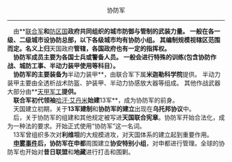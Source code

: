 <p align="center">协防军</p>  

******

&emsp;由**[联合军]()**和**[防区国]()**政府共同组织的城市防御与管制的武装力量。
一般在各一级、二级城市设协防总部，以下各级城市均有协防小组。
其编制规模视辖区范围而定。名义上归**天国政府**管辖，各国政府也有一定的指挥权。  
&emsp;协防军成员主要为各国士兵或警备人员。
一般会进行特殊的训练(包含协防作战、城防工事、半动力装甲使用等科目）。  
&emsp;协防军的主要装备为**半动力装甲**，由联合军下属**米迦勒科学院**提供。
半动力装甲主要由全透析战术防盔、护装甲、半动力协感放大器等组成。
其他作战武器大部分由**[天甲军工]()**提供。  
&emsp;联合军初代领袖**[哈汗·艾丹米]()**始建**13军**，成为协防军的前身。  
&emsp;天国建立初期，关于**13军建制**和**协防军的建立**出现在**乌托邦协议**中。  
&emsp;后，关于协防军的组建和其他规定被写进**天国联合宪章**。协防军开始合法化，成为一种法的要求。开始正式使用“协防军”这一名词。  
&emsp;13军曾组织多次对**利维坦**的大规模进攻，对天国体系的建立起到重要作用。  
&emsp;**[申雾事件]()**后，协防军在**申都**周围建立**协安特别小组**，对申都进行管理。全球的协防军也开始对**昔日联盟**和**地藏**进行打击和围剿。  

